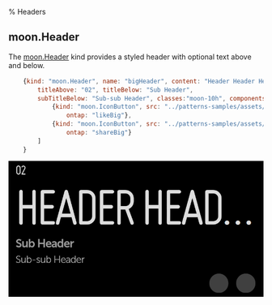 ﻿% Headers

## moon.Header

The [moon.Header]($api/#/kind/moon.Header) kind provides a styled header with
optional text above and below.

```javascript
    {kind: "moon.Header", name: "bigHeader", content: "Header Header Header",
        titleAbove: "02", titleBelow: "Sub Header",
        subTitleBelow: "Sub-sub Header", classes:"moon-10h", components: [
            {kind: "moon.IconButton", src: "../patterns-samples/assets/icon-like.png",
                ontap: "likeBig"},
            {kind: "moon.IconButton", src: "../patterns-samples/assets/icon-next.png",
                ontap: "shareBig"}
        ]
    }
```

![_moon.Header_](../../assets/headers.png)
